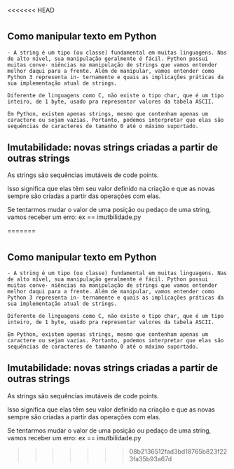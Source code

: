 <<<<<<< HEAD
#

## Como manipular texto em Python
    - A string é um tipo (ou classe) fundamental em muitas linguagens. Nas de alto nível, sua manipulação geralmente é fácil. Python possui muitas conve- niências na manipulação de strings que vamos entender melhor daqui para a frente. Além de manipular, vamos entender como Python 3 representa in- ternamente e quais as implicações práticas da sua implementação atual de strings. 
    
    Diferente de linguagens como C, não existe o tipo char, que é um tipo inteiro, de 1 byte, usado pra representar valores da tabela ASCII. 
    
    Em Python, existem apenas strings, mesmo que contenham apenas um caractere ou sejam vazias. Portanto, podemos interpretar que elas são sequências de caracteres de tamanho 0 até o máximo suportado.


## Imutabilidade: novas strings criadas a partir de outras strings

As strings são sequências imutáveis de code points. 

Isso significa que elas têm seu valor definido na criação e que as novas sempre são criadas a partir das operações com elas. 

Se tentarmos mudar o valor de uma posição ou pedaço de uma string, vamos receber um erro:
ex == imutbilidade.py

=======
#

## Como manipular texto em Python
    - A string é um tipo (ou classe) fundamental em muitas linguagens. Nas de alto nível, sua manipulação geralmente é fácil. Python possui muitas conve- niências na manipulação de strings que vamos entender melhor daqui para a frente. Além de manipular, vamos entender como Python 3 representa in- ternamente e quais as implicações práticas da sua implementação atual de strings. 
    
    Diferente de linguagens como C, não existe o tipo char, que é um tipo inteiro, de 1 byte, usado pra representar valores da tabela ASCII. 
    
    Em Python, existem apenas strings, mesmo que contenham apenas um caractere ou sejam vazias. Portanto, podemos interpretar que elas são sequências de caracteres de tamanho 0 até o máximo suportado.


## Imutabilidade: novas strings criadas a partir de outras strings

As strings são sequências imutáveis de code points. 

Isso significa que elas têm seu valor definido na criação e que as novas sempre são criadas a partir das operações com elas. 

Se tentarmos mudar o valor de uma posição ou pedaço de uma string, vamos receber um erro:
ex == imutbilidade.py

>>>>>>> 08b2136512fad3bd18765b823f223fa35b93a67d
